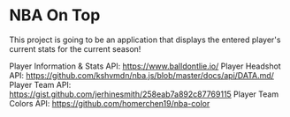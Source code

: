 # NBA On Top

This project is going to be an application that displays the entered player's current stats for the current season!

Player Information & Stats API: https://www.balldontlie.io/
Player Headshot API: https://github.com/kshvmdn/nba.js/blob/master/docs/api/DATA.md/
Player Team API: https://gist.github.com/jerhinesmith/258eab7a892c87769115
Player Team Colors API: https://github.com/homerchen19/nba-color
